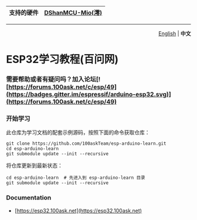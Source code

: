 | 支持的硬件 | [DShanMCU-Mio(澪)](https://forums.100ask.net/c/esp/esp32s3/50) |
| ----------------- | ------------ |

---
<p align="right">
  <a href="../README.md">English</a>  |  <b>中文</b></a>
</p>

# ESP32学习教程(百问网)

### 需要帮助或者有疑问吗？加入论坛[![https://forums.100ask.net/c/esp/49](https://badges.gitter.im/espressif/arduino-esp32.svg)](https://forums.100ask.net/c/esp/49)

### 开始学习

此仓库为学习文档的配套示例源码，按照下面的命令获取仓库：

```shell
git clone https://github.com/100askTeam/esp-arduino-learn.git
cd esp-arduino-learn
git submodule update --init --recursive
```

将仓库更新到最新状态：

```shell
cd esp-arduino-learn  # 先进入到 esp-arduino-learn 目录
git submodule update --init --recursive
```

### Documentation

  - [https://esp32.100ask.net](https://esp32.100ask.net)


